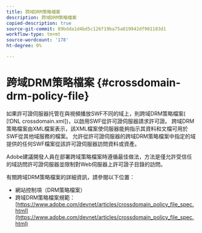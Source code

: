 ```yaml
---
title: 跨域DRM策略檔案
description: 跨域DRM策略檔案
copied-description: true
source-git-commit: 89bdda1d4bd5c126f19ba75a819942df901183d1
workflow-type: tm+mt
source-wordcount: '178'
ht-degree: 0%

---
```



# 跨域DRM策略檔案 {#crossdomain-drm-policy-file}

如果許可證伺服器托管在與視頻播放SWF不同的域上，則跨域DRM策略檔案( [!DNL crossdomain.xml])，以啟用SWF從許可證伺服器請求許可證。 跨域DRM策略檔案由XML檔案表示，該XML檔案使伺服器能夠指示其資料和文檔可用於SWF從其他域服務的檔案。 允許從許可證伺服器的跨域DRM策略檔案中指定的域提供的任何SWF檔案從該許可證伺服器訪問資料或資產。

Adobe建議開發人員在部署跨域策略檔案時遵循最佳做法，方法是僅允許受信任的域訪問許可證伺服器並限制對Web伺服器上許可證子目錄的訪問。

有關跨域DRM策略檔案的詳細資訊，請參閱以下位置：

* 網站控制項（DRM策略檔案）
* 跨域DRM策略檔案規範： [https://www.adobe.com/devnet/articles/crossdomain_policy_file_spec.html](https://www.adobe.com/devnet/articles/crossdomain_policy_file_spec.html)

